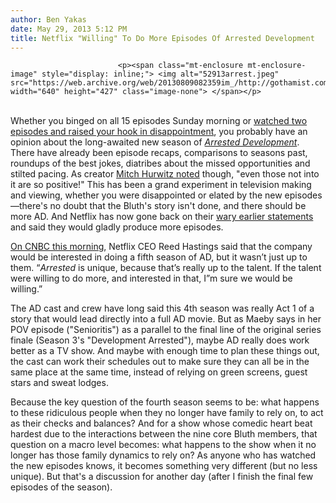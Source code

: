 ```yaml
---
author: Ben Yakas
date: May 29, 2013 5:12 PM
title: Netflix "Willing" To Do More Episodes Of Arrested Development
---
```



                            
                            
                            
                            <p><span class="mt-enclosure mt-enclosure-image" style="display: inline;"> <img alt="52913arrest.jpeg" src="https://web.archive.org/web/20130809082359im_/http://gothamist.com/attachments/byakas/52913arrest.jpeg" width="640" height="427" class="image-none"> </span></p>

<p><br>
Whether you binged on all 15 episodes Sunday morning or <a href="https://web.archive.org/web/20130809082359/http://gothamist.com/2013/05/28/did_the_arrested_development_reviva.php">watched two episodes and raised your hook in disappointment</a>, you probably have an opinion about the long-awaited new season of <a href="https://web.archive.org/web/20130809082359/http://gothamist.com/tags/arresteddevelopment"><em>Arrested Development</em></a>. There have already been episode recaps, comparisons to seasons past, roundups of the best jokes, diatribes about the missed opportunities and stilted pacing. As creator <a href="https://web.archive.org/web/20130809082359/https://twitter.com/MitchHurwitz/status/339531275817865216">Mitch Hurwitz noted</a> though, &quot;even those not into it are so positive!&quot; This has been a grand experiment in television making and viewing, whether you were disappointed or elated by the new episodes&#x2014;there&apos;s no doubt that the Bluth&apos;s story isn&apos;t done, and there should be more AD. And Netflix has now gone back on their <a href="https://web.archive.org/web/20130809082359/http://gothamist.com/2013/02/25/netflix_will_only_produce_one_seaso.php">wary earlier statements</a> and said they would gladly produce more episodes.</p>

<p><a href="https://web.archive.org/web/20130809082359/http://blogs.wsj.com/speakeasy/2013/05/29/netflix-willing-to-make-more-episodes-of-arrested-development/?mod=WSJBlog">On CNBC this morning</a>, Netflix CEO Reed Hastings said that the company would be interested in doing a fifth season of AD, but it wasn&#x2019;t just up to them. &#x201C;<em>Arrested</em> is unique, because that&#x2019;s really up to the talent. If the talent were willing to do more, and interested in that, I&#x201D;m sure we would be willing.&#x201D; </p>

<p>The AD cast and crew have long said this 4th season was really Act 1 of a story that would lead directly into a full AD movie. But as Maeby says in her POV episode (&quot;Senioritis&quot;) as a parallel to the final line of the original series finale (Season 3&apos;s &quot;Development Arrested&quot;), maybe AD really does work better as a TV show. And maybe with enough time to plan these things out, the cast can work their schedules out to make sure they can all be in the same place at the same time, instead of relying on green screens, guest stars and sweat lodges.</p>

<p>Because the key question of the fourth season seems to be: what happens to these ridiculous people when they no longer have family to rely on, to act as their checks and balances? And for a show whose comedic heart beat hardest due to the interactions between the nine core Bluth members, that question on a macro level becomes: what happens to the show when it no longer has those family dynamics to rely on? As anyone who has watched the new episodes knows, it becomes something very different (but no less unique). But that&apos;s a discussion for another day (after I finish the final few episodes of the season).<br>
</p>
                            
                            
                            
